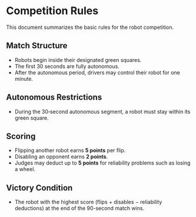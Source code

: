 # Competition Rules

This document summarizes the basic rules for the robot competition.

## Match Structure

- Robots begin inside their designated green squares.
- The first 30 seconds are fully autonomous.
- After the autonomous period, drivers may control their robot for one minute.

## Autonomous Restrictions

- During the 30‑second autonomous segment, a robot must stay within its green square.

## Scoring

- Flipping another robot earns **5 points** per flip.
- Disabling an opponent earns **2 points**.
- Judges may deduct up to **5 points** for reliability problems such as losing a wheel.

## Victory Condition

- The robot with the highest score (flips + disables − reliability deductions) at the end of the 90-second match wins.

